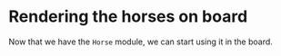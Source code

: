 # Rendering the horses on board

Now that we have the `Horse` module, we can start using it in the board.